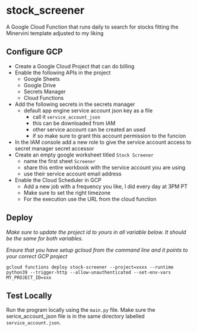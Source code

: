 # stock_screener

A Google Cloud Function that runs daily to search for stocks fitting the Minervini template adjusted to my liking

## Configure GCP

- Create a Google Cloud Project that can do billing
- Enable the following APIs in the project
  - Google Sheets
  - Google Drive
  - Secrets Manager
  - Cloud Functions
- Add the following secrets in the secrets manager
  - default app engine service account json key as a file
    - call it `service_account_json`
    - this can be downloaded from IAM
    - other service account can be created an used
    - if so make sure to grant this account permission to the funcion
- In the IAM console add a new role to give the service account access to secret manager secret accessor
- Create an empty google worksheet titled `Stock Screener`
  - name the first sheet `Screener`
  - share this entire workbook with the service account you are using
  - use their service account email address
- Enable the Cloud Scheduler in GCP
  - Add a new job with a frequency you like, I did every day at 3PM PT
  - Make sure to set the right timezone
  - For the execution use the URL from the cloud function

## Deploy

_Make sure to update the project id to yours in all variable below. It should be the same for both variables._

_Ensure that you have setup gcloud from the command line and it points to your correct GCP project_

`gcloud functions deploy stock-screener --project=xxxx --runtime python39 --trigger-http --allow-unauthenticated --set-env-vars MY_PROJECT_ID=xxx`

## Test Locally

Run the program locally using the `main.py` file. Make sure the serice_account_json file is in the same directory labelled `service_account.json`.
